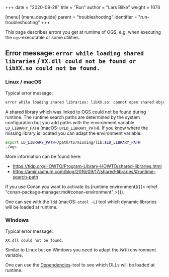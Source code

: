 +++
date = "2020-09-28"
title = "Run"
author = "Lars Bilke"
weight = 1074

[menu]
  [menu.devguide]
    parent = "troubleshooting"
    identifier = "run-troubleshooting"
+++

This page describes errors you get at runtime of OGS, e.g. when executing the `ogs`-executable or some utilities.

## Error message: `error while loading shared libraries` / `XX.dll could not be found or libXX.so could not be found.`

### Linux / macOS

Typical error message:

```bash
error while loading shared libraries: libXX.so: cannot open shared object file: No such file or directory
```

A shared library which was linked to OGS could not be found during runtime. The runtime search paths are determined by the system configuration but you add paths with the environment variable `LD_LIBRARY_PATH` (macOS: `DYLD_LIBRARY_PATH`). If you know where the missing library is located you can adapt the environment variable:

```bash
export LD_LIBRARY_PATH=/path/to/missing/lib:$LD_LIBRARY_PATH
./ogs
```

More information can be found here:

- <https://tldp.org/HOWTO/Program-Library-HOWTO/shared-libraries.html>
- <https://amir.rachum.com/blog/2016/09/17/shared-libraries/#runtime-search-path>

If you use Conan you want to activate its [runtime environment]({{< relref "conan-package-manager.md#conan-environment" >}}).

One can see with the `ldd` (macOS: `otool -L`) tool which dynamic libraries will be loaded at runtime.

### Windows

Typical error message:

```bash
XX.dll could not be found.
```

Similar to Linux but on Windows you need to adapt the `PATH` environment variable.

One can use the [Dependencies](https://github.com/lucasg/Dependencies)-tool to see which DLLs will be loaded at runtime.

